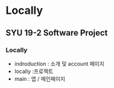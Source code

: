 # Locally
## SYU 19-2 Software Project
### Locally
- indroduction : 소개 및 account 페이지
- locally :프로젝트
- main : 앱 / 메인페이지
